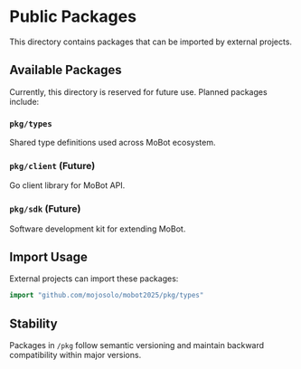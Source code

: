 # Public Packages

This directory contains packages that can be imported by external projects.

## Available Packages

Currently, this directory is reserved for future use. Planned packages include:

### `pkg/types`
Shared type definitions used across MoBot ecosystem.

### `pkg/client` (Future)
Go client library for MoBot API.

### `pkg/sdk` (Future)
Software development kit for extending MoBot.

## Import Usage

External projects can import these packages:

```go
import "github.com/mojosolo/mobot2025/pkg/types"
```

## Stability

Packages in `/pkg` follow semantic versioning and maintain backward compatibility within major versions.